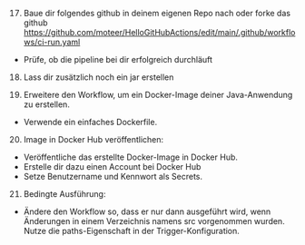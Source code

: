 17. Baue dir folgendes github in deinem eigenen Repo nach oder forke das github
  https://github.com/moteer/HelloGitHubActions/edit/main/.github/workflows/ci-run.yaml
  - Prüfe, ob die pipeline bei dir erfolgreich durchläuft

18. Lass dir zusätzlich noch ein jar erstellen

19. Erweitere den Workflow, um ein Docker-Image deiner Java-Anwendung zu erstellen.
- Verwende ein einfaches Dockerfile.

20. Image in Docker Hub veröffentlichen:
- Veröffentliche das erstellte Docker-Image in Docker Hub. 
- Erstelle dir dazu einen Account
bei Docker Hub 
- Setze Benutzername und Kennwort als Secrets.

21. Bedingte Ausführung:
- Ändere den Workflow so, dass er nur dann ausgeführt wird, wenn Änderungen in einem Verzeichnis namens src vorgenommen wurden.
Nutze die paths-Eigenschaft in der Trigger-Konfiguration.

